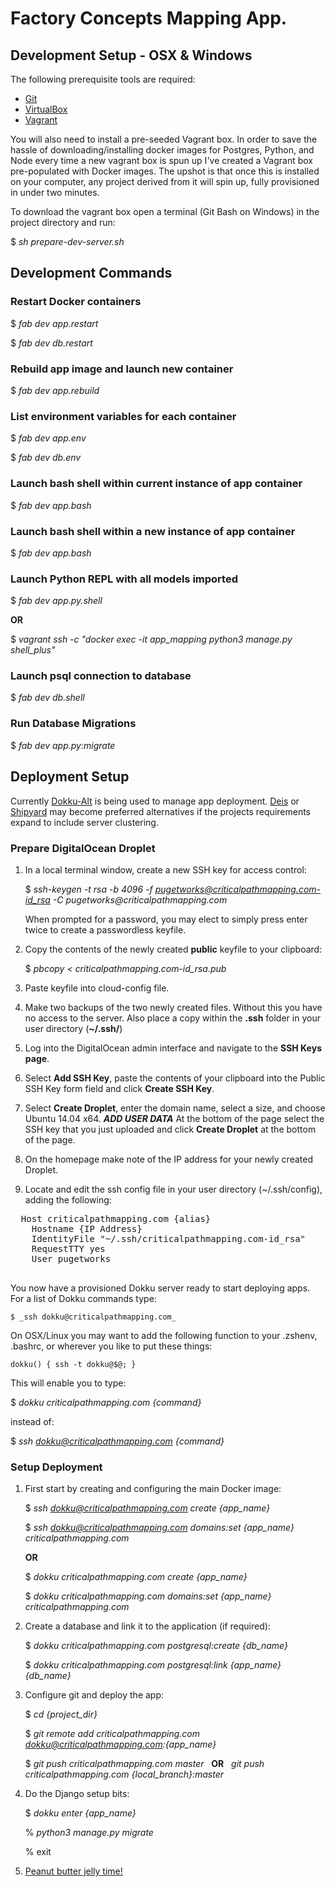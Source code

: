 # Factory Concepts Mapping App.

## Development Setup - OSX & Windows

The following prerequisite tools are required:

- [Git](http://www.git-scm.com/)
- [VirtualBox](https://www.virtualbox.org/)
- [Vagrant](https://www.vagrantup.com/)

You will also need to install a pre-seeded Vagrant box.  In order to save the hassle of downloading/installing docker images for Postgres, Python, and Node every time a new vagrant box is spun up I've created a Vagrant box pre-populated with Docker images.  The upshot is that once this is installed on your computer, any project derived from it will spin up, fully provisioned in under two minutes.

To download the vagrant box open a terminal (Git Bash on Windows) in the project directory and run:

$ _sh prepare-dev-server.sh_

## Development Commands

### Restart Docker containers

$ _fab dev app.restart_

$ _fab dev db.restart_

### Rebuild app image and launch new container

$ _fab dev app.rebuild_

### List environment variables for each container

$ _fab dev app.env_

$ _fab dev db.env_

### Launch bash shell within current instance of app container

$ _fab dev app.bash_

### Launch bash shell within a new instance of app container

$ _fab dev app.bash_

### Launch Python REPL with all models imported

$ _fab dev app.py.shell_

__OR__

$ _vagrant ssh -c "docker exec -it app_mapping python3 manage.py shell_plus"_

### Launch psql connection to database

$ _fab dev db.shell_

### Run Database Migrations

$ _fab dev app.py:migrate_

## Deployment Setup

Currently [Dokku-Alt](https://dokku-alt.github.io/) is being used to manage app deployment.  [Deis](http://deis.io/) or [Shipyard](http://shipyard-project.com/) may become preferred alternatives if the projects requirements expand to include server clustering.

### Prepare DigitalOcean Droplet

1. In a local terminal window, create a new SSH key for access control:

    $ _ssh-keygen -t rsa -b 4096 -f pugetworks@criticalpathmapping.com-id_rsa -C pugetworks@criticalpathmapping.com_

    When prompted for a password, you may elect to simply press enter twice to create a passwordless keyfile.

1. Copy the contents of the newly created __public__ keyfile to your clipboard:

    $ _pbcopy < criticalpathmapping.com-id_rsa.pub_

1. Paste keyfile into cloud-config file.

1. Make two backups of the two newly created files.  Without this you have no access to the server.  Also place a copy within the __.ssh__ folder in your user directory (__~/.ssh/__)

1. Log into the DigitalOcean admin interface and navigate to the __SSH Keys page__.

1. Select __Add SSH Key__, paste the contents of your clipboard into the Public SSH Key form field and click __Create SSH Key__.

1. Select __Create Droplet__, enter the domain name, select a size, and choose Ubuntu 14.04 x64.  ***ADD USER DATA*** At the bottom of the page select the SSH key that you just uploaded and click __Create Droplet__ at the bottom of the page.

1. On the homepage make note of the IP address for your newly created Droplet.

1. Locate and edit the ssh config file in your user directory (~/.ssh/config), adding the following:

  <pre>
  Host criticalpathmapping.com {alias}
    Hostname {IP Address}
    IdentityFile "~/.ssh/criticalpathmapping.com-id_rsa"
    RequestTTY yes
    User pugetworks
  </pre>

You now have a provisioned Dokku server ready to start deploying apps.  For a list of Dokku commands type:

    $ _ssh dokku@criticalpathmapping.com_

On OSX/Linux you may want to add the following function to your .zshenv, .bashrc, or wherever you like to put these things:

    dokku() { ssh -t dokku@$@; }

This will enable you to type:

$ _dokku criticalpathmapping.com {command}_

instead of:

$ _ssh dokku@criticalpathmapping.com {command}_


### Setup Deployment

1. First start by creating and configuring the main Docker image:

    $ _ssh dokku@criticalpathmapping.com create {app_name}_

    $ _ssh dokku@criticalpathmapping.com domains:set {app_name} criticalpathmapping.com_

    __OR__

    $ _dokku criticalpathmapping.com create {app_name}_

    $ _dokku criticalpathmapping.com domains:set {app_name} criticalpathmapping.com_


1. Create a database and link it to the application (if required):

    $ _dokku criticalpathmapping.com postgresql:create {db_name}_

    $ _dokku criticalpathmapping.com postgresql:link {app_name} {db_name}_

1. Configure git and deploy the app:

    $ _cd {project_dir}_

    $ _git remote add criticalpathmapping.com dokku@criticalpathmapping.com:{app_name}_

    $ _git push criticalpathmapping.com master_ &nbsp; __OR__ &nbsp; _git push criticalpathmapping.com {local_branch}:master_

1. Do the Django setup bits:

    $ _dokku enter {app_name}_

    % _python3 manage.py migrate_

    % exit

1. [Peanut butter jelly time!](https://www.youtube.com/watch?v=s8MDNFaGfT4)
